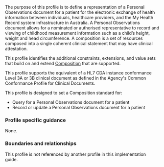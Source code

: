 The purpose of this profile is to define a representation of a Personal Observations document for a patient for the electronic exchange of health information between individuals, healthcare providers, and the My Health Record system infrastructure in Australia. A Personal Observations document allows for a nominated or authorised representative to record and viewing of childhood measurement information such as a child’s height, weight and head circumference. A composition is a set of resources composed into a single coherent clinical statement that may have clinical attestation.

This profile identifies the additional constraints, extensions, and value sets that build on and extend [Composition](http://hl7.org/fhir/R4/composition.html) that are supported. 

This profile supports the equivalent of a HL7 CDA instance conformance Level 3A or 3B clinical document as defined in the Agency's Common Conformance Profile for Clinical Documents.

This profile is designed to set a Composition standard for:
* Query for a Personal Observations document for a patient
* Record or update a Personal Observations document for a patient


### Profile specific guidance
None.


### Boundaries and relationships
This profile is not referenced by another profile in this implementation guide.  

